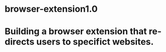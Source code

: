 # browser-extension1.0

# Building a browser extension that re-directs users to specifict websites.
